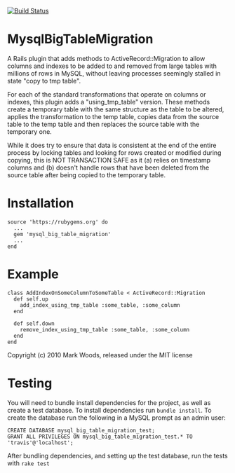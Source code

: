 [![Build Status](https://travis-ci.org/MakeYourLaws/mysql_big_table_migration.svg)](https://travis-ci.org/MakeYourLaws/mysql_big_table_migration)

MysqlBigTableMigration
======================

A Rails plugin that adds methods to ActiveRecord::Migration to allow columns
and indexes to be added to and removed from large tables with millions of
rows in MySQL, without leaving processes seemingly stalled in state "copy
to tmp table".

For each of the standard transformations that operate on columns or indexes,
this plugin adds a "using_tmp_table" version. These methods create a
temporary table with the same structure as the table to be altered, applies
the transformation to the temp table, copies data from the source table to
the temp table and then replaces the source table with the temporary one.

While it does try to ensure that data is consistent at the end of the entire
process by locking tables and looking for rows created or modified during
copying, this is NOT TRANSACTION SAFE as it (a) relies on timestamp columns
and (b) doesn't handle rows that have been deleted from the source table
after being copied to the temporary table.

Installation
============

	source 'https://rubygems.org' do
	  ...
	  gem 'mysql_big_table_migration'
	  ...
	end


Example
=======


	class AddIndexOnSomeColumnToSomeTable < ActiveRecord::Migration
	  def self.up
	    add_index_using_tmp_table :some_table, :some_column
	  end

	  def self.down
	    remove_index_using_tmp_table :some_table, :some_column
	  end
	end


Copyright (c) 2010 Mark Woods, released under the MIT license

Testing
========

You will need to bundle install dependencies for the project, as well as create a test database. To install dependencies run `bundle install`. To create the database run the following in a MySQL prompt as an admin user:

	CREATE DATABASE mysql_big_table_migration_test;
	GRANT ALL PRIVILEGES ON mysql_big_table_migration_test.* TO 'travis'@'localhost';

After bundling dependencies, and setting up the test database, run the tests with `rake test`
